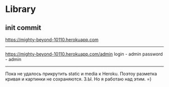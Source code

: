 # Library
init commit
------------------------------------------------

https://mighty-beyond-10110.herokuapp.com

------------------------------------------------

https://mighty-beyond-10110.herokuapp.com/admin
login - admin
password - admin

------------------------------------------------
Пока не удалось прикрутить static и media к Heroku. Поэтоу разметка кривая и картинки не сохраняются.
З.Ы. Но я работаю над этим. =)
